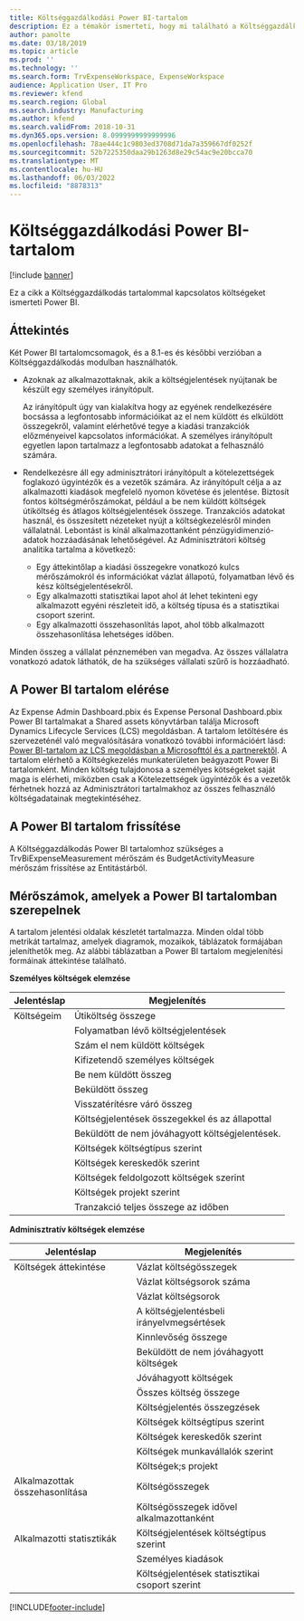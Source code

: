 ```yaml
---
title: Költséggazdálkodási Power BI-tartalom
description: Ez a témakör ismerteti, hogy mi található a Költséggazdálkodás Power BI tartalomcsomagban.
author: panolte
ms.date: 03/18/2019
ms.topic: article
ms.prod: ''
ms.technology: ''
ms.search.form: TrvExpenseWorkspace, ExpenseWorkspace
audience: Application User, IT Pro
ms.reviewer: kfend
ms.search.region: Global
ms.search.industry: Manufacturing
ms.author: kfend
ms.search.validFrom: 2018-10-31
ms.dyn365.ops.version: 8.0999999999999996
ms.openlocfilehash: 78ae444c1c9803ed3708d71da7a359667df0252f
ms.sourcegitcommit: 52b7225350daa29b1263d8e29c54ac9e20bcca70
ms.translationtype: MT
ms.contentlocale: hu-HU
ms.lasthandoff: 06/03/2022
ms.locfileid: "8878313"
---
```

# <a name="expense-management-power-bi-content"></a>Költséggazdálkodási Power BI-tartalom

[!include [banner](../includes/banner.md)]

Ez a cikk a Költséggazdálkodás tartalommal kapcsolatos költségeket ismerteti Power BI. 

## <a name="overview"></a>Áttekintés
Két Power BI tartalomcsomagok, és a 8.1-es és későbbi verzióban a Költséggazdálkodás modulban használhatók. 
- Azoknak az alkalmazottaknak, akik a költségjelentések nyújtanak be készült egy személyes irányítópult. 

  Az irányítópult úgy van kialakítva hogy az egyének rendelkezésére bocsássa a legfontosabb információikat az el nem küldött és elküldött összegekről, valamint elérhetővé tegye a kiadási tranzakciók előzményeivel kapcsolatos információkat. A személyes irányítópult egyetlen lapon tartalmazz a legfontosabb adatokat a felhasználó számára.

- Rendelkezésre áll egy adminisztrátori irányítópult a kötelezettségek foglakozó ügyintézők és a vezetők számára. Az irányítópult célja a az alkalmazotti kiadások megfelelő nyomon követése és jelentése. Biztosít fontos költségmérőszámokat, például a be nem küldött költségek útiköltség és átlagos költségjelentések összege. Tranzakciós adatokat használ, és összesített nézeteket nyújt a költségkezelésről minden vállalatnál. Lebontást is kínál alkalmazottanként pénzügyidimenzió-adatok hozzáadásának lehetőségével. Az Adminisztrátori költség analitika tartalma a következő: 
  - Egy áttekintőlap a kiadási összegekre vonatkozó kulcs mérőszámokról és információkat vázlat állapotú, folyamatban lévő és kész költségjelentésekről. 
  - Egy alkalmazotti statisztikai lapot ahol át lehet tekinteni egy alkalmazott egyéni részleteit idő, a költség típusa és a statisztikai csoport szerint. 
  - Egy alkalmazotti összehasonlítás lapot, ahol több alkalmazott összehasonlítása lehetséges időben. 

Minden összeg a vállalat pénznemében van megadva. Az összes vállalatra vonatkozó adatok láthatók, de ha szükséges vállalati szűrő is hozzáadható. 

## <a name="accessing-the-power-bi-content"></a>A Power BI tartalom elérése
Az Expense Admin Dashboard.pbix és Expense Personal Dashboard.pbix Power BI tartalmakat a Shared assets könyvtárban találja Microsoft Dynamics Lifecycle Services (LCS) megoldásban. A tartalom letöltésére és szervezeténél való megvalósítására vonatkozó további információért lásd: [Power BI-tartalom az LCS megoldásban a Microsofttól és a partnerektől](/archive/blogs/dynamicsaxbi/power-bi-content-from-microsoft-and-your-partners).
A tartalom elérhető a Költségkezelés munkaterületen beágyazott Power Bi tartalomként. Minden költség tulajdonosa a személyes kötségeket saját maga is elérheti, miközben csak a Kötelezettségek ügyintézők és a vezetők férhetnek hozzá az Adminisztrátori tartalmakhoz az összes felhasználó költségadatainak megtekintéséhez.

## <a name="refreshing-the-power-bi-content"></a>A Power BI tartalom frissítése
A Költséggazdálkodás Power BI tartalomhoz szükséges a TrvBiExpenseMeasurement mérőszám és BudgetActivityMeasure mérőszám frissítése az Entitástárból. 

## <a name="metrics-that-are-included-in-the-power-bi-content"></a>Mérőszámok, amelyek a Power BI tartalomban szerepelnek
A tartalom jelentési oldalak készletét tartalmazza. Minden oldal több metrikát tartalmaz, amelyek diagramok, mozaikok, táblázatok formájában jeleníthetők meg. Az alábbi táblázatban a Power BI tartalom megjelenítési formáinak áttekintése található.

**Személyes költségek elemzése**

| Jelentéslap | Megjelenítés                             |
|-------------|-------------------------------------------|
| Költségeim | Útiköltség összege                         |
|             | Folyamatban lévő költségjelentések                |
|             | Szám el nem küldött költségek               |
|             | Kifizetendő személyes költségek              |
|             | Be nem küldött összeg                        |
|             | Beküldött összeg                          |
|             | Visszatérítésre váró összeg             |
|             | Költségjelentések összegekkel és az állapottal   |
|             | Beküldött de nem jóváhagyott költségjelentések.  |
|             | Költségek költségtípus szerint                     |
|             | Költségek kereskedők szerint                      |
|             | Költségek feldolgozott költségek szerint            |
|             | Költségek projekt szerint                       |
|             | Tranzakció teljes összege az időben        |

**Adminisztratív költségek elemzése**

| Jelentéslap         | Megjelenítés                           |           
|---------------------|-----------------------------------------|
| Költségek áttekintése    | Vázlat költségösszegek                   |
|                     | Vázlat költségsorok száma           |
|                     | Vázlat költségsorok                     |
|                     | A költségjelentésbeli irányelvmegsértések        |
|                     | Kinnlevőség összege                      |
|                     | Beküldött de nem jóváhagyott költségek       |
|                     | Jóváhagyott költségek                       |
|                     | Összes költség összege                    |
|                     | Költségjelentés összegzések                |
|                     | Költségek költségtípus szerint                   |
|                     | Költségek kereskedők szerint                    |
|                     | Költségek munkavállalók szerint                   |
|                     | Költségek;s projekt                     |
| Alkalmazottak összehasonlítása | Költségösszegek                         |
|                     | Költségösszegek idővel alkalmazottanként   |
| Alkalmazotti statisztikák | Költségjelentések költségtípus szerint            |
|                     | Személyes kiadások                       |
|                     | Költségjelentések statisztikai csoport szerint     |


[!INCLUDE[footer-include](../../../includes/footer-banner.md)]